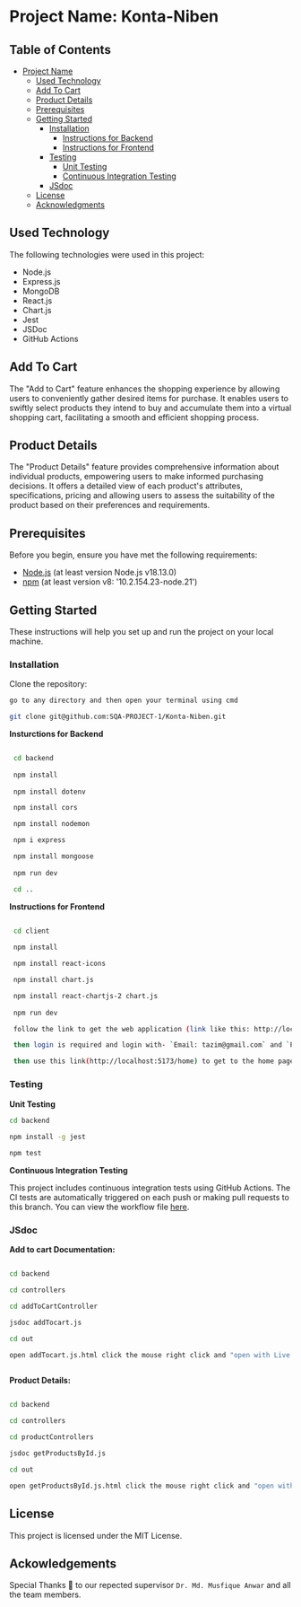 
# Project Name: Konta-Niben

## Table of Contents

- [Project Name](#project-name-konta-niben)
  - [Used Technology](#used-technology)
  - [Add To Cart](#add-to-cart)
  - [Product Details](#product-details)
  - [Prerequisites](#prerequisites)
  - [Getting Started](#getting-started)
    - [Installation](#installation)
      - [Instructions for Backend](#instructions-for-backend)
      - [Instructions for Frontend](#instructions-for-frontend)
    - [Testing](#testing)
      - [Unit Testing](#unit-testing)
      - [Continuous Integration Testing](#continuous-integration-testing)
    - [JSdoc](#jsdoc)
  - [License](#license)
  - [Acknowledgments](#acknowledgments)

## Used Technology  

The following technologies were used in this project:

- Node.js
- Express.js
- MongoDB
- React.js
- Chart.js
- Jest
- JSDoc
- GitHub Actions

## Add To Cart
The "Add to Cart" feature enhances the shopping experience by allowing users to conveniently gather desired items for purchase. It enables users to swiftly select products they intend to buy and accumulate them into a virtual shopping cart, facilitating a smooth and efficient shopping process. 


## Product Details
The "Product Details" feature provides comprehensive information about individual products, empowering users to make informed purchasing decisions. It offers a detailed view of each product's attributes, specifications, pricing and allowing users to assess the suitability of the product based on their preferences and requirements.


## Prerequisites

Before you begin, ensure you have met the following requirements:

- [Node.js](https://nodejs.org/) (at least version Node.js v18.13.0)
- [npm](https://www.npmjs.com/) (at least version v8: '10.2.154.23-node.21')


## Getting Started

These instructions will help you set up and run the project on your local machine.

### Installation

   Clone the repository:

   ```bash
   go to any directory and then open your terminal using cmd
   
   git clone git@github.com:SQA-PROJECT-1/Konta-Niben.git

   ```

  **Insturctions for Backend** 

  ```bash

   cd backend
   
   npm install
   
   npm install dotenv

   npm install cors    

   npm install nodemon

   npm i express

   npm install mongoose
   
   npm run dev

   cd ..

   ```

  **Instructions for Frontend** 

  ```bash
   
   cd client

   npm install

   npm install react-icons   

   npm install chart.js

   npm install react-chartjs-2 chart.js
   
   npm run dev

   follow the link to get the web application (link like this: http://localhost:5173/)

   then login is required and login with- `Email: tazim@gmail.com` and `Password: 123`

   then use this link(http://localhost:5173/home) to get to the home page where you will find Details and Add to cart button. Clicking the details will send u another page where you will view the product details for each product. clicking the add the cart will add product to the cart. In cart icon when you click it, it will take you another page where you can view all the product in the cart. In there you can remove the product keep it in the cart. products.

   ```
   
### Testing
 
 **Unit Testing**

   ```bash
   cd backend
	
   npm install -g jest

   npm test
   ```

  **Continuous Integration Testing**

  This project includes continuous integration tests using GitHub Actions. The CI tests are automatically triggered on each push or making pull requests to this branch. You can view the workflow file [here](.github/workflows/monira_ci.yml).


### JSdoc

  **Add to cart Documentation:**

   ```bash

   cd backend
   
   cd controllers
   
   cd addToCartController

   jsdoc addTocart.js
   
   cd out
   
   open addTocart.js.html click the mouse right click and "open with Live server" button.
    
  ```

  **Product Details:**

   ```bash

   cd backend
   
   cd controllers
   
   cd productControllers

   jsdoc getProductsById.js
   
   cd out
   
   open getProductsById.js.html click the mouse right click and "open with Live server" button.
  
  ```

## License  

This project is licensed under the MIT License.

## Ackowledgements

Special Thanks 💚 to our repected supervisor `Dr. Md. Musfique Anwar` and all the team members.

